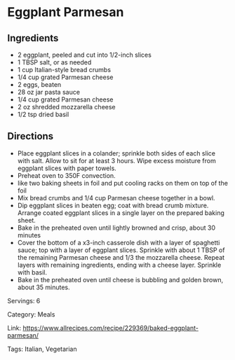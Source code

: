 # Eggplant Parmesan

## Ingredients
- 2 eggplant, peeled and cut into 1/2-inch slices
- 1 TBSP salt, or as needed
- 1 cup Italian-style bread crumbs
- 1/4 cup grated Parmesan cheese
- 2 eggs, beaten
- 28 oz jar pasta sauce
- 1/4 cup grated Parmesan cheese
- 2 oz shredded mozzarella cheese
- 1/2 tsp dried basil

## Directions
- Place eggplant slices in a colander; sprinkle both sides of each slice with salt. Allow to sit for at least 3 hours. Wipe excess moisture from eggplant slices with paper towels.
- Preheat oven to 350F convection.
- like two baking sheets in foil and put cooling racks on them on top of the foil
- Mix bread crumbs and 1/4 cup Parmesan cheese together in a bowl.
- Dip eggplant slices in beaten egg; coat with bread crumb mixture. Arrange coated eggplant slices in a single layer on the prepared baking sheet.
- Bake in the preheated oven until lightly browned and crisp, about 30 minutes
- Cover the bottom of a x3-inch casserole dish with a layer of spaghetti sauce; top with a layer of eggplant slices. Sprinkle with about 1 TBSP of the remaining Parmesan cheese and 1/3 the mozzarella cheese. Repeat layers with remaining ingredients, ending with a cheese layer. Sprinkle with basil.
- Bake in the preheated oven until cheese is bubbling and golden brown, about 35 minutes.

Servings: 6

Category: Meals

Link: https://www.allrecipes.com/recipe/229369/baked-eggplant-parmesan/

Tags: Italian, Vegetarian
